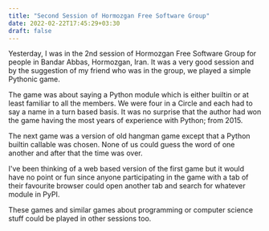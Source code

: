 ```yaml
---
title: "Second Session of Hormozgan Free Software Group"
date: 2022-02-22T17:45:29+03:30
draft: false 
---
```


Yesterday, I was in the 2nd session of Hormozgan Free Software Group for people in Bandar Abbas, Hormozgan, Iran. It was a very good session and by the suggestion of my friend who was in the group, we played a simple Pythonic game.

The game was about saying a Python module which is either builtin or at least familiar to all the members. We were four in a Circle and each had to say a name in a turn based basis. It was no surprise that the author had won the game having the most years of experience with Python; from 2015.

The next game was a version of old hangman game except that a Python builtin callable was chosen. None of us could guess the word of one another and after that the time was over.

I've been thinking of a web based version of the first game but it would have no point or fun since anyone participating in the game with a tab of their favourite browser could open another tab and search for whatever module in PyPI.

These games and similar games about programming or computer science stuff could be played in other sessions too.
